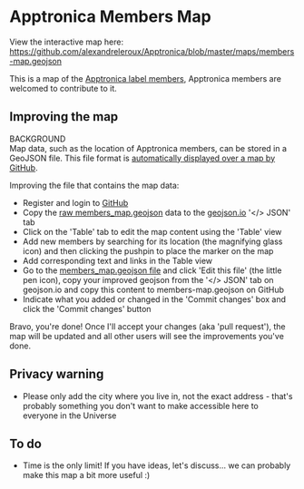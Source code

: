 Apptronica Members Map
============================================

View the interactive map here: https://github.com/alexandreleroux/Apptronica/blob/master/maps/members-map.geojson

This is a map of the <a href="http://apptronica.co.uk">Apptronica label members</a>, Apptronica members are welcomed to contribute to it.



Improving the map
--------------------------

BACKGROUND<br>
Map data, such as the location of Apptronica members, can be stored in a GeoJSON file. This file format is [automatically displayed over a map by GitHub](https://help.github.com/articles/mapping-geojson-files-on-github).

Improving the file that contains the map data:
* Register and login to [GitHub](http://github.com)
* Copy the [raw members_map.geojson](https://github.com/alexandreleroux/Apptronica/raw/master/maps/members-map.geojson) data to the [geojson.io](http://geojson.io) '</> JSON' tab
* Click on the 'Table' tab to edit the map content using the 'Table' view<br>
 * Add new members by searching for its location (the magnifying glass icon) and then clicking the pushpin to place the marker on the map<br>
 * Add corresponding text and links in the Table view
* Go to the [members_map.geojson file](https://github.com/alexandreleroux/Apptronica/blob/master/maps/members-map.geojson) and click 'Edit this file' (the little pen icon), copy your improved geojson from the '</> JSON' tab on geojson.io and copy this content to members-map.geojson on GitHub
* Indicate what you added or changed in the 'Commit changes' box and click the 'Commit changes' button

Bravo, you're done! Once I'll accept your changes (aka 'pull request'), the map will be updated and all other users will see the improvements you've done.


Privacy warning
-------

* Please only add the city where you live in, not the exact address - that's probably something you don't want to make accessible here to everyone in the Universe


To do
-----

* Time is the only limit! If you have ideas, let's discuss... we can probably make this map a bit more useful :)
